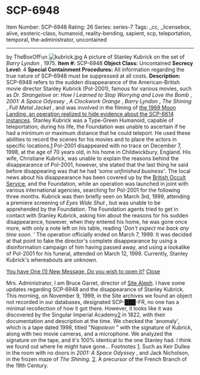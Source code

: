 # SCP-6948
Item Number: SCP-6948
Rating: 26
Series: series-7
Tags: _cc, _licensebox, alive, esoteric-class, humanoid, reality-bending, sapient, scp, teleportation, temporal, the-administrator, uncontained

---

  

by TheBoxOfFun
![kubrick.jpg](https://scp-wiki.wdfiles.com/local--files/scp-6948/kubrick.jpg)
A picture of Stanley Kubrick on the set of _Barry Lyndon_ , 1975.
**Item #:** SCP-6948
**Object Class:** Uncontained
**Secrecy Level:** 4
**Special Containment Procedures:** All information regarding the true nature of SCP-6948 must be suppressed at all costs.
**Description:** SCP-6948 refers to the sudden disappearance of the American-British movie director Stanley Kubrick (PoI-2001), famous for various movies, such as _Dr. Strangelove or: How I Learned to Stop Worrying and Love the Bomb_ , _2001: A Space Odyssey_ , _A Clockwork Orange_ , _Barry Lyndon_ , _The Shining_ , _Full Metal Jacket_ , and was involved in the filming of [the 1969 Moon Landing, an operation realized to hide evidence about the SCP-6614 instances](/scp-6614). Stanley Kubrick was a Type-Green Humanoid, capable of teleportation; during his life, the Foundation was unable to ascertain if he had a minimum or maximum distance that he could teleport. He used these abilities to record the scenes for his movies and to place the actors in specific locations.[1](javascript:;)
PoI-2001 disappeared with no trace on December 7, 1998, at the age of 70 years old, in his home in Childwickbury, England. His wife, Christiane Kubrick, was unable to explain the reasons behind the disappearance of PoI-2001, however, she stated that the last thing he said before disappearing was that he had _'some unfinished business'_. The local news about his disappearance has been covered up by the [British Occult Service](https://scp-wiki.wikidot.com/system:page-tags/tag/british-occult-service), and the Foundation, while an operation was launched in joint with various international agencies, searching for PoI-2001 for the following three months.
Kubrick was then briefly seen on March 3rd, 1999, attending a premiere screening of _Eyes Wide Shut_ , but was unable to be apprehended by the Foundation. The Foundation agents tried to get in contact with Stanley Kubrick, asking him about the reasons for his sudden disappearance, however, when they entered his home, he was gone once more, with only a note left on his table, reading '_Don't expect me back any time soon._ '
The operation officially ended on March 7, 1999. It was decided at that point to fake the director's complete disappearance by using a disinformation campaign of him having passed away, and using a lookalike of PoI-2001 for his funeral, attended on March 12, 1999.
Currently, Stanley Kubrick's whereabouts are unknown.
  
  
  
  
  
  
  
  
  
  
  
  
  
  
  
  
  
  
  
  
  

[You have One (1) New Message, Do you wish to open it?](javascript:;)
[Close](javascript:;)
  

Mrs. Administrator, I am Bruce Garret, director of [Site Aleph](http://scp-int.wikidot.com/installations-de-la-branche-francophone#aleph). I have some updates regarding SCP-6948 and the disappearance of Stanley Kubrick. This morning, on November 9, 1999, in the Site archives we found an object not recorded in our databases, designated SCP-███-FR, no one has a minimal recollection of how it got there. However, it looks like it was discovered by the Singular Imperial Academy[2](javascript:;) in 1822, with their documentation and description at the time.
We checked the 'anomaly', which is a tape dated 1998, titled "_Napoleon_ " with the signature of Kubrick, along with two movie cameras, and a microphone. We analyzed the signature on the tape, and it's 100% identical to the one Stanley had.
I think we found out where he might have gone…
Footnotes
[1](javascript:;). Such as Keir Dullea in the room with no doors in _2001: A Space Odyssey_ , and Jack Nicholson, in the frozen maze of _The Shining_.
[2](javascript:;). A precursor of the French Branch of the 19th Century.